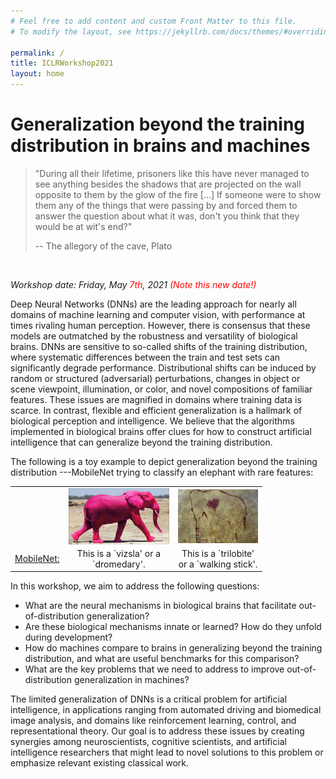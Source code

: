 ```yaml
---
# Feel free to add content and custom Front Matter to this file.
# To modify the layout, see https://jekyllrb.com/docs/themes/#overriding-theme-defaults

permalink: /
title: ICLRWorkshop2021
layout: home
---
```


#  Generalization beyond the training distribution in brains and machines 


>  "During all their lifetime, prisoners like this have never managed to see anything besides the shadows that are projected on the wall opposite to them by the glow of the fire [...] If someone were to show them any of the things that were passing by and forced them to answer the question about what it was, don't you think that they would be at wit's end?"
>
> -- The allegory of the cave, Plato


<br>

<p style="text-align: left"><em> Workshop date: Friday, May <font color="red">7th</font>, 2021 <font color="red">(Note this new date!)</font></em></p>


Deep Neural Networks (DNNs) are the leading approach for nearly all domains of machine learning and computer vision, with performance at times rivaling human perception. However, there is consensus that these models are outmatched by the robustness and versatility of biological brains. DNNs are sensitive to so-called shifts of the training distribution, where systematic differences between the train and test sets can significantly degrade performance. Distributional shifts can be induced by random or structured (adversarial) perturbations, changes in object or scene viewpoint, illumination, or color, and novel compositions of familiar features. These issues are magnified in domains where training data is scarce. In contrast, flexible and efficient generalization is a hallmark of biological perception and intelligence. We believe that the algorithms implemented in biological brains offer clues for how to construct artificial intelligence that can generalize beyond the training distribution.

The following is a toy example to depict generalization beyond the training distribution ---MobileNet trying to classify an elephant with rare features:



 <table style="width:80%; border: none !important; background: transparent !important; text-align: center !important;" >
  <tr style="border: none !important; background: transparent !important; text-align: center !important;">
    <td style="border: none !important; background: transparent !important; text-align: center !important;"></td>
    <td style="border: none !important; background: transparent !important; text-align: center !important;"><img align="center" src="https://raw.githubusercontent.com/iclr2021generalization/iclr2021generalization.github.io/main/assets/img/elephant2.jpg" width="350"></td>
    <td style="border: none !important; background: transparent !important; text-align: center !important;"><img align="center" src="https://raw.githubusercontent.com/iclr2021generalization/iclr2021generalization.github.io/main/assets/img/elephant1.png" width="300" class="flip-horizontally"></td>
  </tr>
  <tr style="border: none !important; background: transparent !important; text-align: center !important;">
    <td style="border: none !important; background: transparent !important; text-align: center !important;">
<a href="https://storage.googleapis.com/tfjs-examples/mobilenet/dist/index.html">MobileNet:</a>
  </td>
    <td style="border: none !important; background: transparent !important; text-align: center !important;">This is a `vizsla' or a `dromedary'. </td>
    <td style="border: none !important; background: transparent !important; text-align: center !important;">This is a `trilobite' or a `walking stick'.  </td>
  </tr>
</table> 







In this workshop, we aim to address the following questions: 
* What are the neural mechanisms in biological brains that facilitate out-of-distribution generalization?   
* Are these biological mechanisms innate or learned? How do they unfold during development? 
* How do machines compare to brains in generalizing beyond the training distribution, and what are useful benchmarks for this comparison?  
* What are the key problems that we need to address to improve out-of-distribution generalization in machines?   

The limited generalization of DNNs is a critical problem for artificial intelligence, in applications ranging from automated driving and biomedical image analysis, and domains like reinforcement learning, control, and representational theory. Our goal is to address these issues by creating synergies among neuroscientists, cognitive scientists, and artificial intelligence researchers that might lead to novel solutions to this problem or emphasize relevant existing classical work.

